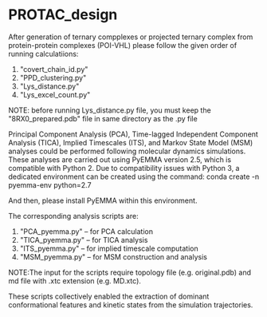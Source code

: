 # PROTAC_design
After generation of ternary compplexes or projected ternary complex from protein-protein complexes (POI-VHL) please follow the given order of running calculatiions:
1. "covert_chain_id.py"
2. "PPD_clustering.py"
3. "Lys_distance.py"
4. "Lys_excel_count.py"

NOTE: before running Lys_distance.py file, you must keep the "8RX0_prepared.pdb" file in same directory as the .py file

Principal Component Analysis (PCA), Time-lagged Independent Component Analysis (TICA), Implied Timescales (ITS), and Markov State Model (MSM) analyses could be performed following molecular dynamics simulations. These analyses are carried out using PyEMMA version 2.5, which is compatible with Python 2. Due to compatibility issues with Python 3, a dedicated environment can be created using the command:
conda create -n pyemma-env python=2.7

And then, please install PyEMMA within this environment.

The corresponding analysis scripts are:
1. "PCA_pyemma.py" – for PCA calculation
2. "TICA_pyemma.py" – for TICA analysis
3. "ITS_pyemma.py" – for implied timescale computation
4. "MSM_pyemma.py" – for MSM construction and analysis

NOTE:The input for the scripts require topology file (e.g. original.pdb) and md file with .xtc extension (e.g. MD.xtc).

These scripts collectively enabled the extraction of dominant conformational features and kinetic states from the simulation trajectories.
